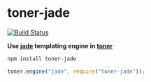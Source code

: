 # toner-jade

[![Build Status](https://travis-ci.org/bjrmatos/toner-jade.png?branch=master)](https://travis-ci.org/bjrmatos/toner-jade)

**Use [jade](http://jade-lang.com) templating engine in [toner](https://github.com/jsreport/toner)**

```bash
npm install toner-jade
```

```js
toner.engine("jade", require("toner-jade"));
```
